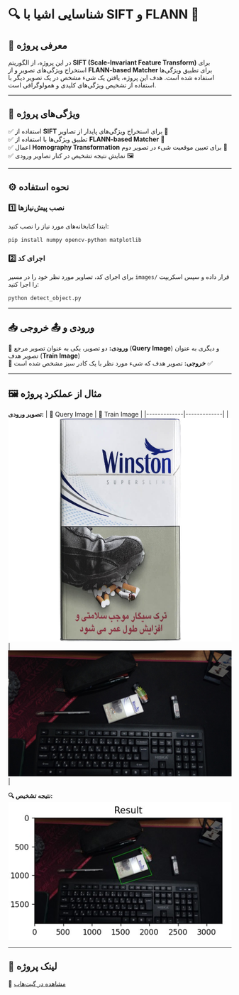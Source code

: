 # 🔍 شناسایی اشیا با SIFT و FLANN 🚀

## 📌 معرفی پروژه
در این پروژه، از الگوریتم **SIFT (Scale-Invariant Feature Transform)** برای استخراج ویژگی‌های تصویر و از **FLANN-based Matcher** برای تطبیق ویژگی‌ها استفاده شده است. هدف این پروژه، یافتن یک شیء مشخص در یک تصویر دیگر با استفاده از تشخیص ویژگی‌های کلیدی و همولوگرافی است.

---

## 🎯 ویژگی‌های پروژه
✅ استفاده از **SIFT** برای استخراج ویژگی‌های پایدار از تصاویر 🔬  
✅ تطبیق ویژگی‌ها با استفاده از **FLANN-based Matcher** 🔗  
✅ اعمال **Homography Transformation** برای تعیین موقعیت شیء در تصویر دوم 📍  
✅ نمایش نتیجه تشخیص در کنار تصاویر ورودی 🖼️

---

## ⚙️ نحوه استفاده
### 1️⃣ نصب پیش‌نیازها
ابتدا کتابخانه‌های مورد نیاز را نصب کنید:
```bash
pip install numpy opencv-python matplotlib
```

### 2️⃣ اجرای کد
برای اجرای کد، تصاویر مورد نظر خود را در مسیر `images/` قرار داده و سپس اسکریپت را اجرا کنید:
```bash
python detect_object.py
```

---

## 📥 ورودی و 📤 خروجی
🔹 **ورودی:** دو تصویر، یکی به عنوان تصویر مرجع (**Query Image**) و دیگری به عنوان تصویر هدف (**Train Image**)  
🔹 **خروجی:** تصویر هدف که شیء مورد نظر با یک کادر سبز مشخص شده است ✅

---

## 🖼️ مثال از عملکرد پروژه
**تصویر ورودی:**
| 🎯 Query Image | 🎯 Train Image |
|-------------|-------------|
| ![Query](img/Query.jpg) | ![Train](img/Train.jpg) |

**🔍 نتیجه تشخیص:**
![Result](img/result.jpg)

---

## 🔗 لینک پروژه
📌 [مشاهده در گیت‌هاب](https://github.com/pooyaHajiSadeghi/sift-object-detection)
